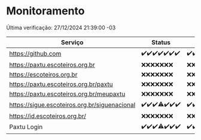 # Monitoramento

Última verificação: 27/12/2024 21:39:00 -03

|Serviço|Status|Últimas 24h|
|---|---|---|
|https://github.com|<span title="2024-12-20: OK=23">✔️</span><span title="2024-12-21: OK=23">✔️</span><span title="2024-12-22: OK=23">✔️</span><span title="2024-12-23: OK=23">✔️</span><span title="2024-12-24: OK=23">✔️</span><span title="2024-12-25: OK=23">✔️</span><span title="2024-12-26: OK=23">✔️</span>|<span title="26/12/2024 21:40:00 -03 : 200">✔️</span><span title="26/12/2024 23:10:00 -03 : 200">✔️</span><span title="27/12/2024 00:13:00 -03 : 200">✔️</span><span title="27/12/2024 01:10:00 -03 : 200">✔️</span><span title="27/12/2024 02:08:00 -03 : 200">✔️</span><span title="27/12/2024 03:12:00 -03 : 200">✔️</span><span title="27/12/2024 04:07:00 -03 : 200">✔️</span><span title="27/12/2024 05:11:00 -03 : 200">✔️</span><span title="27/12/2024 06:08:00 -03 : 200">✔️</span><span title="27/12/2024 07:08:00 -03 : 200">✔️</span><span title="27/12/2024 08:06:00 -03 : 200">✔️</span><span title="27/12/2024 09:14:00 -03 : 200">✔️</span><span title="27/12/2024 10:14:00 -03 : 200">✔️</span><span title="27/12/2024 11:07:00 -03 : 200">✔️</span><span title="27/12/2024 12:07:00 -03 : 200">✔️</span><span title="27/12/2024 13:09:00 -03 : 200">✔️</span><span title="27/12/2024 14:07:00 -03 : 200">✔️</span><span title="27/12/2024 15:11:00 -03 : 200">✔️</span><span title="27/12/2024 16:06:00 -03 : 200">✔️</span><span title="27/12/2024 17:08:00 -03 : 200">✔️</span><span title="27/12/2024 18:06:00 -03 : 200">✔️</span><span title="27/12/2024 19:07:00 -03 : 200">✔️</span><span title="27/12/2024 20:07:00 -03 : 200">✔️</span><span title="27/12/2024 21:39:00 -03 : 200">✔️</span>|
|https://paxtu.escoteiros.org.br|<span title="2024-12-20: Falhas=23">❌</span><span title="2024-12-21: Falhas=23">❌</span><span title="2024-12-22: Falhas=23">❌</span><span title="2024-12-23: Falhas=23">❌</span><span title="2024-12-24: Falhas=23">❌</span><span title="2024-12-25: Falhas=23">❌</span><span title="2024-12-26: Falhas=23">❌</span>|<span title="26/12/2024 21:40:00 -03 : 403">❌</span><span title="26/12/2024 23:10:00 -03 : 403">❌</span><span title="27/12/2024 00:13:00 -03 : 403">❌</span><span title="27/12/2024 01:10:00 -03 : 403">❌</span><span title="27/12/2024 02:08:00 -03 : 403">❌</span><span title="27/12/2024 03:12:00 -03 : 403">❌</span><span title="27/12/2024 04:07:00 -03 : 403">❌</span><span title="27/12/2024 05:11:00 -03 : 403">❌</span><span title="27/12/2024 06:08:00 -03 : 403">❌</span><span title="27/12/2024 07:08:00 -03 : 403">❌</span><span title="27/12/2024 08:06:00 -03 : 403">❌</span><span title="27/12/2024 09:14:00 -03 : 403">❌</span><span title="27/12/2024 10:14:00 -03 : 403">❌</span><span title="27/12/2024 11:07:00 -03 : 403">❌</span><span title="27/12/2024 12:07:00 -03 : 403">❌</span><span title="27/12/2024 13:09:00 -03 : 403">❌</span><span title="27/12/2024 14:07:00 -03 : 403">❌</span><span title="27/12/2024 15:11:00 -03 : 403">❌</span><span title="27/12/2024 16:06:00 -03 : 403">❌</span><span title="27/12/2024 17:08:00 -03 : 403">❌</span><span title="27/12/2024 18:06:00 -03 : 403">❌</span><span title="27/12/2024 19:07:00 -03 : 403">❌</span><span title="27/12/2024 20:07:00 -03 : 403">❌</span><span title="27/12/2024 21:39:00 -03 : 403">❌</span>|
|https://escoteiros.org.br|<span title="2024-12-20: Falhas=23">❌</span><span title="2024-12-21: Falhas=23">❌</span><span title="2024-12-22: Falhas=23">❌</span><span title="2024-12-23: Falhas=23">❌</span><span title="2024-12-24: Falhas=23">❌</span><span title="2024-12-25: Falhas=23">❌</span><span title="2024-12-26: Falhas=23">❌</span>|<span title="26/12/2024 21:40:00 -03 : 403">❌</span><span title="26/12/2024 23:10:00 -03 : 403">❌</span><span title="27/12/2024 00:13:00 -03 : 403">❌</span><span title="27/12/2024 01:10:00 -03 : 403">❌</span><span title="27/12/2024 02:08:00 -03 : 403">❌</span><span title="27/12/2024 03:12:00 -03 : 403">❌</span><span title="27/12/2024 04:07:00 -03 : 403">❌</span><span title="27/12/2024 05:11:00 -03 : 403">❌</span><span title="27/12/2024 06:08:00 -03 : 403">❌</span><span title="27/12/2024 07:08:00 -03 : 403">❌</span><span title="27/12/2024 08:06:00 -03 : 403">❌</span><span title="27/12/2024 09:14:00 -03 : 403">❌</span><span title="27/12/2024 10:14:00 -03 : 403">❌</span><span title="27/12/2024 11:07:00 -03 : 403">❌</span><span title="27/12/2024 12:07:00 -03 : 403">❌</span><span title="27/12/2024 13:09:00 -03 : 403">❌</span><span title="27/12/2024 14:07:00 -03 : 403">❌</span><span title="27/12/2024 15:11:00 -03 : 403">❌</span><span title="27/12/2024 16:06:00 -03 : 403">❌</span><span title="27/12/2024 17:08:00 -03 : 403">❌</span><span title="27/12/2024 18:06:00 -03 : 403">❌</span><span title="27/12/2024 19:07:00 -03 : 403">❌</span><span title="27/12/2024 20:07:00 -03 : 403">❌</span><span title="27/12/2024 21:39:00 -03 : 403">❌</span>|
|https://paxtu.escoteiros.org.br/paxtu|<span title="2024-12-20: Falhas=23">❌</span><span title="2024-12-21: Falhas=23">❌</span><span title="2024-12-22: Falhas=23">❌</span><span title="2024-12-23: Falhas=23">❌</span><span title="2024-12-24: Falhas=23">❌</span><span title="2024-12-25: Falhas=23">❌</span><span title="2024-12-26: Falhas=23">❌</span>|<span title="26/12/2024 21:40:00 -03 : 403">❌</span><span title="26/12/2024 23:10:00 -03 : 403">❌</span><span title="27/12/2024 00:13:00 -03 : 403">❌</span><span title="27/12/2024 01:10:00 -03 : 403">❌</span><span title="27/12/2024 02:08:00 -03 : 403">❌</span><span title="27/12/2024 03:12:00 -03 : 403">❌</span><span title="27/12/2024 04:07:00 -03 : 403">❌</span><span title="27/12/2024 05:11:00 -03 : 403">❌</span><span title="27/12/2024 06:08:00 -03 : 403">❌</span><span title="27/12/2024 07:08:00 -03 : 403">❌</span><span title="27/12/2024 08:06:00 -03 : 403">❌</span><span title="27/12/2024 09:14:00 -03 : 403">❌</span><span title="27/12/2024 10:14:00 -03 : 403">❌</span><span title="27/12/2024 11:07:00 -03 : 403">❌</span><span title="27/12/2024 12:07:00 -03 : 403">❌</span><span title="27/12/2024 13:09:00 -03 : 403">❌</span><span title="27/12/2024 14:07:00 -03 : 403">❌</span><span title="27/12/2024 15:11:00 -03 : 403">❌</span><span title="27/12/2024 16:06:00 -03 : 403">❌</span><span title="27/12/2024 17:08:00 -03 : 403">❌</span><span title="27/12/2024 18:06:00 -03 : 403">❌</span><span title="27/12/2024 19:07:00 -03 : 403">❌</span><span title="27/12/2024 20:07:00 -03 : 403">❌</span><span title="27/12/2024 21:39:00 -03 : 403">❌</span>|
|https://paxtu.escoteiros.org.br/meupaxtu|<span title="2024-12-20: Falhas=23">❌</span><span title="2024-12-21: Falhas=23">❌</span><span title="2024-12-22: Falhas=23">❌</span><span title="2024-12-23: Falhas=23">❌</span><span title="2024-12-24: Falhas=23">❌</span><span title="2024-12-25: Falhas=23">❌</span><span title="2024-12-26: Falhas=23">❌</span>|<span title="26/12/2024 21:40:00 -03 : 403">❌</span><span title="26/12/2024 23:10:00 -03 : 403">❌</span><span title="27/12/2024 00:13:00 -03 : 403">❌</span><span title="27/12/2024 01:10:00 -03 : 403">❌</span><span title="27/12/2024 02:08:00 -03 : 403">❌</span><span title="27/12/2024 03:12:00 -03 : 403">❌</span><span title="27/12/2024 04:07:00 -03 : 403">❌</span><span title="27/12/2024 05:11:00 -03 : 403">❌</span><span title="27/12/2024 06:08:00 -03 : 403">❌</span><span title="27/12/2024 07:08:00 -03 : 403">❌</span><span title="27/12/2024 08:06:00 -03 : 403">❌</span><span title="27/12/2024 09:14:00 -03 : 403">❌</span><span title="27/12/2024 10:14:00 -03 : 403">❌</span><span title="27/12/2024 11:07:00 -03 : 403">❌</span><span title="27/12/2024 12:07:00 -03 : 403">❌</span><span title="27/12/2024 13:09:00 -03 : 403">❌</span><span title="27/12/2024 14:07:00 -03 : 403">❌</span><span title="27/12/2024 15:11:00 -03 : 403">❌</span><span title="27/12/2024 16:06:00 -03 : 403">❌</span><span title="27/12/2024 17:08:00 -03 : 403">❌</span><span title="27/12/2024 18:06:00 -03 : 403">❌</span><span title="27/12/2024 19:07:00 -03 : 403">❌</span><span title="27/12/2024 20:07:00 -03 : 403">❌</span><span title="27/12/2024 21:39:00 -03 : 403">❌</span>|
|https://sigue.escoteiros.org.br/siguenacional|<span title="2024-12-20: OK=23">✔️</span><span title="2024-12-21: OK=23">✔️</span><span title="2024-12-22: OK=23">✔️</span><span title="2024-12-23: OK=22, Falhas=1">⚠️</span><span title="2024-12-24: OK=23">✔️</span><span title="2024-12-25: OK=23">✔️</span><span title="2024-12-26: OK=23">✔️</span>|<span title="26/12/2024 21:40:00 -03 : 200">✔️</span><span title="26/12/2024 23:10:00 -03 : 200">✔️</span><span title="27/12/2024 00:13:00 -03 : 200">✔️</span><span title="27/12/2024 01:10:00 -03 : 200">✔️</span><span title="27/12/2024 02:08:00 -03 : 200">✔️</span><span title="27/12/2024 03:12:00 -03 : 200">✔️</span><span title="27/12/2024 04:07:00 -03 : 200">✔️</span><span title="27/12/2024 05:11:00 -03 : 200">✔️</span><span title="27/12/2024 06:08:00 -03 : 200">✔️</span><span title="27/12/2024 07:08:00 -03 : 200">✔️</span><span title="27/12/2024 08:06:00 -03 : 200">✔️</span><span title="27/12/2024 09:14:00 -03 : 200">✔️</span><span title="27/12/2024 10:14:00 -03 : 200">✔️</span><span title="27/12/2024 11:07:00 -03 : 200">✔️</span><span title="27/12/2024 12:07:00 -03 : 200">✔️</span><span title="27/12/2024 13:09:00 -03 : 200">✔️</span><span title="27/12/2024 14:07:00 -03 : 200">✔️</span><span title="27/12/2024 15:11:00 -03 : 200">✔️</span><span title="27/12/2024 16:06:00 -03 : 200">✔️</span><span title="27/12/2024 17:08:00 -03 : 200">✔️</span><span title="27/12/2024 18:06:00 -03 : 200">✔️</span><span title="27/12/2024 19:07:00 -03 : 200">✔️</span><span title="27/12/2024 20:07:00 -03 : 200">✔️</span><span title="27/12/2024 21:39:00 -03 : 200">✔️</span>|
|https://id.escoteiros.org.br/|<span title="2024-12-20: Falhas=23">❌</span><span title="2024-12-21: Falhas=23">❌</span><span title="2024-12-22: Falhas=23">❌</span><span title="2024-12-23: Falhas=23">❌</span><span title="2024-12-24: Falhas=23">❌</span><span title="2024-12-25: Falhas=23">❌</span><span title="2024-12-26: Falhas=23">❌</span>|<span title="26/12/2024 21:40:00 -03 : 403">❌</span><span title="26/12/2024 23:10:00 -03 : 403">❌</span><span title="27/12/2024 00:13:00 -03 : 403">❌</span><span title="27/12/2024 01:10:00 -03 : 403">❌</span><span title="27/12/2024 02:08:00 -03 : 403">❌</span><span title="27/12/2024 03:12:00 -03 : 403">❌</span><span title="27/12/2024 04:07:00 -03 : 403">❌</span><span title="27/12/2024 05:11:00 -03 : 403">❌</span><span title="27/12/2024 06:08:00 -03 : 403">❌</span><span title="27/12/2024 07:08:00 -03 : 403">❌</span><span title="27/12/2024 08:06:00 -03 : 403">❌</span><span title="27/12/2024 09:14:00 -03 : 403">❌</span><span title="27/12/2024 10:14:00 -03 : 403">❌</span><span title="27/12/2024 11:07:00 -03 : 403">❌</span><span title="27/12/2024 12:07:00 -03 : 403">❌</span><span title="27/12/2024 13:09:00 -03 : 403">❌</span><span title="27/12/2024 14:07:00 -03 : 403">❌</span><span title="27/12/2024 15:11:00 -03 : 403">❌</span><span title="27/12/2024 16:06:00 -03 : 403">❌</span><span title="27/12/2024 17:08:00 -03 : 403">❌</span><span title="27/12/2024 18:06:00 -03 : 403">❌</span><span title="27/12/2024 19:07:00 -03 : 403">❌</span><span title="27/12/2024 20:07:00 -03 : 403">❌</span><span title="27/12/2024 21:39:00 -03 : 403">❌</span>|
|Paxtu Login|<span title="2024-12-20: OK=23">✔️</span><span title="2024-12-21: OK=23">✔️</span><span title="2024-12-22: OK=23">✔️</span><span title="2024-12-23: OK=22, Falhas=1">⚠️</span><span title="2024-12-24: OK=23">✔️</span><span title="2024-12-25: OK=23">✔️</span><span title="2024-12-26: OK=23">✔️</span>|<span title="26/12/2024 21:40:00 -03 : 200">✔️</span><span title="26/12/2024 23:10:00 -03 : 200">✔️</span><span title="27/12/2024 00:13:00 -03 : 200">✔️</span><span title="27/12/2024 01:10:00 -03 : 200">✔️</span><span title="27/12/2024 02:08:00 -03 : 200">✔️</span><span title="27/12/2024 03:12:00 -03 : 200">✔️</span><span title="27/12/2024 04:07:00 -03 : 200">✔️</span><span title="27/12/2024 05:11:00 -03 : 200">✔️</span><span title="27/12/2024 06:08:00 -03 : 200">✔️</span><span title="27/12/2024 07:08:00 -03 : 200">✔️</span><span title="27/12/2024 08:06:00 -03 : 200">✔️</span><span title="27/12/2024 09:14:00 -03 : 200">✔️</span><span title="27/12/2024 10:14:00 -03 : 200">✔️</span><span title="27/12/2024 11:07:00 -03 : 200">✔️</span><span title="27/12/2024 12:07:00 -03 : 200">✔️</span><span title="27/12/2024 13:09:00 -03 : 200">✔️</span><span title="27/12/2024 14:07:00 -03 : 200">✔️</span><span title="27/12/2024 15:11:00 -03 : 200">✔️</span><span title="27/12/2024 16:06:00 -03 : 200">✔️</span><span title="27/12/2024 17:08:00 -03 : 200">✔️</span><span title="27/12/2024 18:06:00 -03 : 200">✔️</span><span title="27/12/2024 19:07:00 -03 : 200">✔️</span><span title="27/12/2024 20:07:00 -03 : 200">✔️</span><span title="27/12/2024 21:39:00 -03 : 200">✔️</span>|
